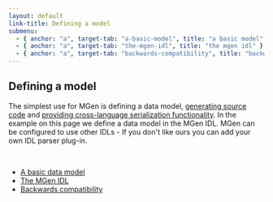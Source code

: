 ```yaml
---
layout: default
link-title: Defining a model
submenu:
  - { anchor: "a", target-tab: "a-basic-model", title: "a basic model" }
  - { anchor: "a", target-tab: "the-mgen-idl", title: "the mgen idl" }
  - { anchor: "a", target-tab: "backwards-compatibility", title: "backwards compatibility" }
---
```


## Defining a model <a name="a">&nbsp;</a>

The simplest use for MGen is defining a data model, [generating source code](index_c_Generating_code.html) and [providing cross-language serialization functionality](index_c_using_gen_code.html). 
In the example on this page we define a data model in the MGen IDL. MGen can be configured to use other IDLs - If you don't like ours you can add your own IDL parser plug-in.

<div class="tabs"><a name="a">&nbsp;</a> 
  <ul>
      <li>
          <a tab-id="a-basic-model" href="{{ site.baseurl }}/defining_a_model_tabs/a_basic_model.html">A basic data model</a>
      </li>
      <li>
          <a tab-id="the-mgen-idl" href="{{ site.baseurl }}/defining_a_model_tabs/the_mgen_idl.html">The MGen IDL</a>
      </li>
      <li>
          <a tab-id="backwards-compatibility" href="{{ site.baseurl }}/defining_a_model_tabs/backwards_compatibility.html">Backwards compatibility</a>
      </li>
  </ul>
</div>


